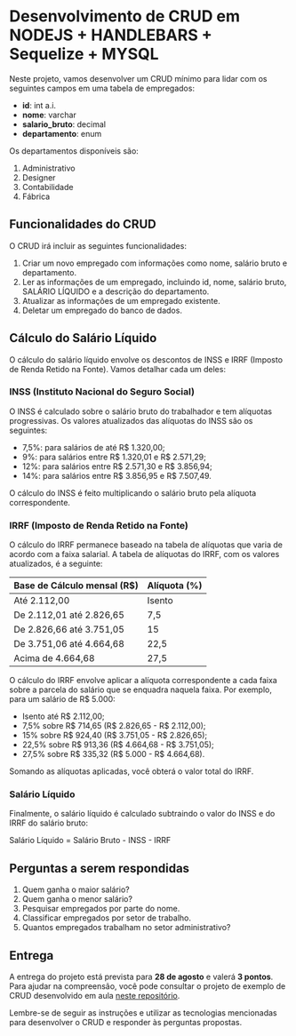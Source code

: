 # Desenvolvimento de CRUD em NODEJS + HANDLEBARS + Sequelize + MYSQL

Neste projeto, vamos desenvolver um CRUD mínimo para lidar com os seguintes campos em uma tabela de empregados:

- **id**: int a.i.
- **nome**: varchar
- **salario_bruto**: decimal
- **departamento**: enum

Os departamentos disponíveis são:
1. Administrativo
2. Designer
3. Contabilidade
4. Fábrica

## Funcionalidades do CRUD

O CRUD irá incluir as seguintes funcionalidades:

1. Criar um novo empregado com informações como nome, salário bruto e departamento.
2. Ler as informações de um empregado, incluindo id, nome, salário bruto, SALÁRIO LÍQUIDO e a descrição do departamento.
3. Atualizar as informações de um empregado existente.
4. Deletar um empregado do banco de dados.

## Cálculo do Salário Líquido

O cálculo do salário líquido envolve os descontos de INSS e IRRF (Imposto de Renda Retido na Fonte). Vamos detalhar cada um deles:

### INSS (Instituto Nacional do Seguro Social)

O INSS é calculado sobre o salário bruto do trabalhador e tem alíquotas progressivas. Os valores atualizados das alíquotas do INSS são os seguintes:

- 7,5%: para salários de até R$ 1.320,00;
- 9%: para salários entre R$ 1.320,01 e R$ 2.571,29;
- 12%: para salários entre R$ 2.571,30 e R$ 3.856,94;
- 14%: para salários entre R$ 3.856,95 e R$ 7.507,49.

O cálculo do INSS é feito multiplicando o salário bruto pela alíquota correspondente.

### IRRF (Imposto de Renda Retido na Fonte)

O cálculo do IRRF permanece baseado na tabela de alíquotas que varia de acordo com a faixa salarial. A tabela de alíquotas do IRRF, com os valores atualizados, é a seguinte:

| Base de Cálculo mensal (R$) | Alíquota (%) |
|-----------------------------|--------------|
| Até 2.112,00                | Isento       |
| De 2.112,01 até 2.826,65    | 7,5          |
| De 2.826,66 até 3.751,05    | 15           |
| De 3.751,06 até 4.664,68    | 22,5         |
| Acima de 4.664,68           | 27,5         |

O cálculo do IRRF envolve aplicar a alíquota correspondente a cada faixa sobre a parcela do salário que se enquadra naquela faixa. Por exemplo, para um salário de R$ 5.000:

- Isento até R$ 2.112,00;
- 7,5% sobre R$ 714,65 (R$ 2.826,65 - R$ 2.112,00);
- 15% sobre R$ 924,40 (R$ 3.751,05 - R$ 2.826,65);
- 22,5% sobre R$ 913,36 (R$ 4.664,68 - R$ 3.751,05);
- 27,5% sobre R$ 335,32 (R$ 5.000 - R$ 4.664,68).

Somando as alíquotas aplicadas, você obterá o valor total do IRRF.

### Salário Líquido

Finalmente, o salário líquido é calculado subtraindo o valor do INSS e do IRRF do salário bruto:

Salário Líquido = Salário Bruto - INSS - IRRF

## Perguntas a serem respondidas

1. Quem ganha o maior salário?
2. Quem ganha o menor salário?
3. Pesquisar empregados por parte do nome.
4. Classificar empregados por setor de trabalho.
5. Quantos empregados trabalham no setor administrativo?

## Entrega

A entrega do projeto está prevista para **28 de agosto** e valerá **3 pontos**. Para ajudar na compreensão, você pode consultar o projeto de exemplo de CRUD desenvolvido em aula [neste repositório](https://github.com/ewbriao1978/Aula-middleware-controller).

Lembre-se de seguir as instruções e utilizar as tecnologias mencionadas para desenvolver o CRUD e responder às perguntas propostas.

